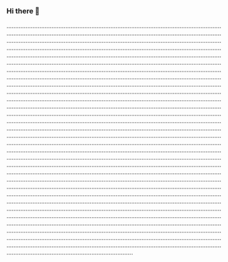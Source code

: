 ### Hi there 👋

.............................................................................................................................................................................................................................................................................................................................................................................................................................................................................................................................................................................................................................................................................................................................................................................................................................................................................................................................................................................................................................................................................................................................................................................................................................................................................................................................................................................................................................................................................................................................................................................................................................................................................................................................................................................................................................................................................................................................................................................................................................................................................................................................................................................................................................................................................................................................................................................................................................................................................................................................................................................................................................................................................................................................................................................................................................................................................................................................................................................................................................................................................................................................................................................................................................................................................................................................................................................................................................................................................................................................................................................................................................................................................................................................................................................................................................................................................................................................................................................................................................................................................